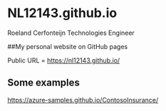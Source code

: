 # NL12143.github.io

Roeland Cerfonteijn 
Technologies Engineer 

##My personal website on GitHub pages

Public URL = https://nl12143.github.io/ 

## Some examples

https://azure-samples.github.io/ContosoInsurance/ 


